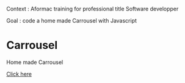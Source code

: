 Context : Aformac training for professional title Software developper

Goal : code a home made Carrousel with Javascript

# Carrousel
Home made Carrousel

[Click here](https://cdn.rawgit.com/LaureBre/Carrousel/d454dd77/index.html)
